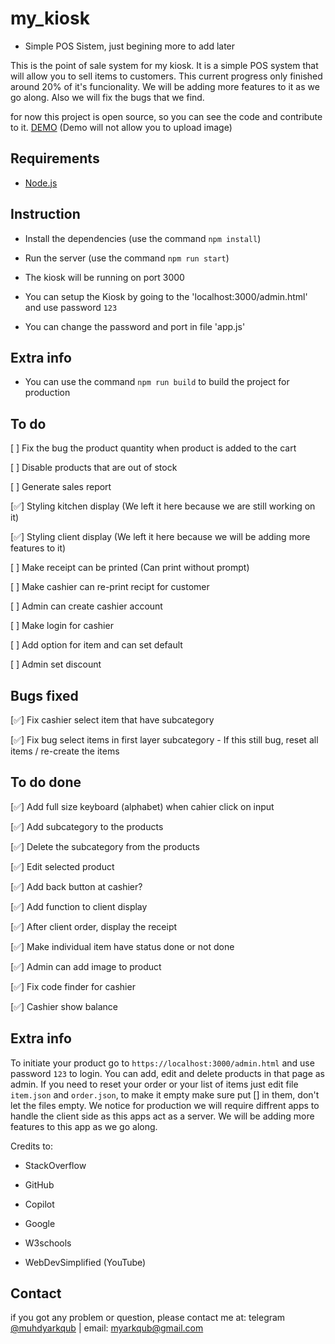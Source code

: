 

# my_kiosk

  

- Simple POS Sistem, just begining more to add later

This is the point of sale system for my kiosk. It is a simple POS system that will allow you to sell items to customers. This current progress only finished around 20% of it's funcionality. We will be adding more features to it as we go along. Also we will fix the bugs that we find.

for now this project is open source, so you can see the code and contribute to it.
[DEMO](https://harmless-horn-cemetery.glitch.me/) (Demo will not allow you to upload image)

  

## Requirements

* [Node.js](https://nodejs.org/)

  

## Instruction

* Install the dependencies (use the command `npm install`)

* Run the server (use the command `npm run start`)

* The kiosk will be running on port 3000

* You can setup the Kiosk by going to the 'localhost:3000/admin.html' and use password `123`

* You can change the password and port in file 'app.js'

  

## Extra info

* You can use the command `npm run build` to build the project for production

  

## To do

[ ] Fix the bug the product quantity when product is added to the cart

[ ] Disable products that are out of stock

[ ] Generate sales report

[✅] Styling kitchen display (We left it here because we are still working on it)

[✅] Styling client display (We left it here because we will be adding more features to it)

[ ] Make receipt can be printed (Can print without prompt)

[ ] Make cashier can re-print recipt for customer

[ ] Admin can create cashier account

[ ] Make login for cashier

[ ] Add option for item and can set default

[ ] Admin set discount


## Bugs fixed

[✅] Fix cashier select item that have subcategory

[✅] Fix bug select items in first layer subcategory
    - If this still bug, reset all items / re-create the items


## To do done

[✅] Add full size keyboard (alphabet) when cahier click on input

[✅] Add subcategory to the products

[✅] Delete the subcategory from the products

[✅] Edit selected product

[✅] Add back button at cashier?

[✅] Add function to client display

[✅] After client order, display the receipt 

[✅] Make individual item have status done or not done

[✅] Admin can add image to product

[✅] Fix code finder for cashier

[✅] Cashier show balance



## Extra info

To initiate your product go to `https://localhost:3000/admin.html` and use password `123` to login. You can add, edit and delete products in that page as admin. If you need to reset your order or your list of items just edit file `item.json` and `order.json`, to make it empty make sure put [] in them, don't let the files empty. We notice for production we will require diffrent apps to handle the client side as this apps act as a server. We will be adding more features to this app as we go along.



Credits to:

* StackOverflow

* GitHub

* Copilot

* Google

* W3schools

* WebDevSimplified (YouTube)

## Contact

if you got any problem or question, please contact me at: telegram [@muhdyarkqub](https://t.me/MuhdYarkqub) | email: myarkqub@gmail.com